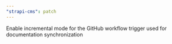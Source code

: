 ```yaml
---
"strapi-cms": patch
---
```


Enable incremental mode for the GitHub workflow trigger used for documentation synchronization